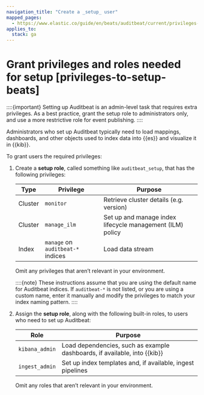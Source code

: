 ```yaml
---
navigation_title: "Create a _setup_ user"
mapped_pages:
  - https://www.elastic.co/guide/en/beats/auditbeat/current/privileges-to-setup-beats.html
applies_to:
  stack: ga
---
```


# Grant privileges and roles needed for setup [privileges-to-setup-beats]


::::{important}
Setting up Auditbeat is an admin-level task that requires extra privileges. As a best practice, grant the setup role to administrators only, and use a more restrictive role for event publishing.
::::


Administrators who set up Auditbeat typically need to load mappings, dashboards, and other objects used to index data into {{es}} and visualize it in {{kib}}.

To grant users the required privileges:

1. Create a **setup role**, called something like `auditbeat_setup`, that has the following privileges:

    | Type | Privilege | Purpose |
    | --- | --- | --- |
    | Cluster | `monitor` | Retrieve cluster details (e.g. version) |
    | Cluster | `manage_ilm` | Set up and manage index lifecycle management (ILM) policy |
    | Index | `manage` on `auditbeat-*` indices | Load data stream |

    Omit any privileges that aren’t relevant in your environment.

    ::::{note}
    These instructions assume that you are using the default name for Auditbeat indices. If `auditbeat-*` is not listed, or you are using a custom name, enter it manually and modify the privileges to match your index naming pattern.
    ::::

2. Assign the **setup role**, along with the following built-in roles, to users who need to set up Auditbeat:

    | Role | Purpose |
    | --- | --- |
    | `kibana_admin` | Load dependencies, such as example dashboards, if available, into {{kib}} |
    | `ingest_admin` | Set up index templates and, if available, ingest pipelines |

    Omit any roles that aren’t relevant in your environment.


